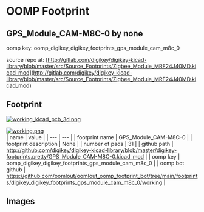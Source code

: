 # OOMP Footprint  
## GPS_Module_CAM-M8C-0  by none  
  
oomp key: oomp_digikey_digikey_footprints_gps_module_cam_m8c_0  
  
source repo at: [http://gitlab.com/digikey/digikey-kicad-library/blob/master/src/Source_Footprints/Zigbee_Module_MRF24J40MD.kicad_mod](http://gitlab.com/digikey/digikey-kicad-library/blob/master/src/Source_Footprints/Zigbee_Module_MRF24J40MD.kicad_mod)  
## Footprint  
  
[![working_kicad_pcb_3d.png](working_kicad_pcb_3d_600.png)](working_kicad_pcb_3d.png)  
  
[![working.png](working_600.png)](working.png)  
| name | value | 
| --- | --- | 
| footprint name | GPS_Module_CAM-M8C-0 | 
| footprint description | None | 
| number of pads | 31 | 
| github path | http://github.com/digikey/digikey-kicad-library/blob/master/digikey-footprints.pretty/GPS_Module_CAM-M8C-0.kicad_mod | 
| oomp key | oomp_digikey_digikey_footprints_gps_module_cam_m8c_0 | 
| oomp bot github | https://github.com/oomlout/oomlout_oomp_footprint_bot/tree/main/footprints/digikey_digikey_footprints_gps_module_cam_m8c_0/working | 
## Images  
